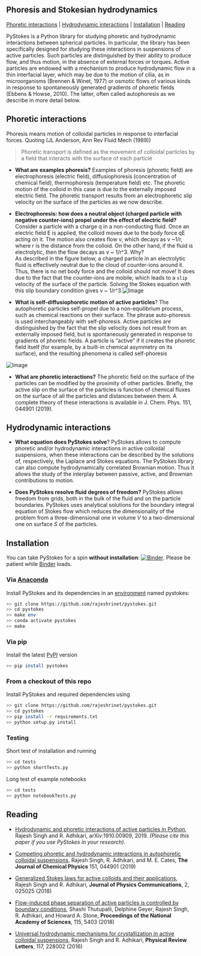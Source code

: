 ## Phoresis and Stokesian hydrodynamics

[Phoretic interactions](#phoretic-interactions) | [Hydrodynamic interactions](#hydrodynamic-interactions) | [Installation](#installation) | [Reading](#reading) 


PyStokes is a Python library for studying phoretic and hydrodynamic interactions between spherical particles. In particular, the library has been specifically designed for studying these interactions in suspensions of active particles. Such particles are distinguished by their ability to produce flow, and thus motion, in the absence of external forces or torques. Active particles are endowed with a mechanism to produce hydrodynamic flow in a thin interfacial layer, which may be due to the motion of cilia, as in microorganisms (Brennen & Winet, 1977) or osmotic flows of various kinds in response to spontaneously generated gradients of phoretic fields (Ebbens & Howse, 2010). The latter, often called autophoresis as we describe in more detail below. 



## Phoretic interactions

Phoresis means motion of colloidal particles in response to interfacial forces.  Quoting (JL Anderson, Ann Rev Fluid Mech (1989))

> Phoretic transport is defined as the movement of colloidal particles by a field that interacts with the surface of each particle

* **What are examples phoresis?**  Examples of phoresis (phoretic field) are electrophoresis (electric field), diffusiophoresis (concentration of chemical field), thermophoresis (temperature field) etc.  The phoretic motion of the colloid in this case is due to the externally imposed electric field. The phoretic transport results from an electrophoretic slip velocity on the surface of the particles as we now describe.

* **Electrophoresis: how does a neutral object (charged particle with negative counter-ions) propel under the effect of electric field?** Consider a particle with a charge q in a non-conducting fluid. Once an electric field E is applied, the colloid moves due to the body force qE acting on it. The motion also creates flow v, which decays as v ~1/r, where r is the distance from the colloid. On the other hand, if the fluid is electrolytic, then the flow decays as v ~ 1/r^3. Why?<br/>As described in the figure below, a charged particle in an electrolytic fluid is effectively neutral due to the cloud of counter-ions around it. Thus, there is no net body force and the colloid should not move! It does due to the fact that the counter-ions are mobile, which leads to a `slip` velocity of the surface of the particle. Solving the Stokes equation with this slip boundary condition gives v ~ 1/r^3.![Image](https://raw.githubusercontent.com/rajeshrinet/pystokes-misc/master/gallery/figs/electrophoresis.jpg)

* **What is self-diffusiophoretic motion of active particles**?  The autophoretic particles self-propel due to a non-equilibrium process, such as chemical reactions on their surface. The phrase auto-phoresis is used interchangeably with self-phoresis.    Active particles are distinguished by the fact that the slip velocity does not result from an externally imposed field, but is spontaneously generated  in response to gradients of phoretic fields. A particle is “active” if it creates the phoretic field itself (for example, by a built-in chemical asymmetry on its surface), and the resulting
phenomena is called self-phoresis

![Image](https://raw.githubusercontent.com/rajeshrinet/pystokes-misc/master/gallery/figs/self-diffusiophoresis.jpg)

* **What are phoretic interactions?** The phoretic field on the surface of the particles can be modified by the proximity of other particles. Briefly, the active slip on the surface of the particles is function of chemical fluxes on the surface of all the particles and distances between them. A complete theory of these interactions is available in J. Chem. Phys. 151, 044901 (2019). 

## Hydrodynamic interactions

* **What equation does PyStokes solve**?  PyStokes allows to compute phoretic and/or hydrodynamic interactions in active colloidal suspensions, when these interactions can be described by the solutions of, respectively, the Laplace and Stokes equations. The PyStokes library can also compute hydrodynamically correlated Brownian motion. Thus it allows the study of the interplay between passive, active, and Brownian contributions to motion.

* **Does PyStokes resolve fluid degrees of freedom?**  PyStokes allows freedom from grids, both in the bulk of the fluid and on the particle boundaries. PyStokes uses analytical solutions for the boundary integral equation of Stokes flow which reduces the dimensionality of the problem from a three-dimensional one in volume $V$ to a two-dimensional one on surface $S$ of the particles.




## Installation

You can take PyStokes for a spin **without installation**: [![Binder](https://mybinder.org/badge_logo.svg)](https://mybinder.org/v2/gh/rajeshrinet/pystokes/master?filepath=binder). Please be patient while [Binder](https://mybinder.org/v2/gh/rajeshrinet/pystokes/master?filepath=binder) loads. 

### Via [Anaconda](https://docs.conda.io/projects/continuumio-conda/en/latest/user-guide/install/index.html)

Install PyStokes and its dependencies in an [environment](https://github.com/rajeshrinet/pystokes/blob/master/environment.yml) named pystokes:

```bash
>> git clone https://github.com/rajeshrinet/pystokes.git
>> cd pystokes
>> make env
>> conda activate pystokes
>> make
```

### Via pip

Install the latest [PyPI](https://pypi.org/project/pystokes) version

```bash
>> pip install pystokes
```

### From a checkout of this repo

Install PyStokes and required dependencies using

```bash
>> git clone https://github.com/rajeshrinet/pystokes.git
>> cd pystokes
>> pip install -r requirements.txt
>> python setup.py install
```

### Testing
Short test of installation and running

```bash
>> cd tests
>> python shortTests.py
```

Long test of example notebooks 

```bash
>> cd tests
>> python notebookTests.py
```

## Reading

* [Hydrodynamic and phoretic interactions of active particles in Python](https://arxiv.org/abs/1910.00909), Rajesh Singh and R. Adhikari, arXiv:1910.00909, 2019. *(Please cite this paper if you use PyStokes in your research)*.

* [Competing phoretic and hydrodynamic interactions in autophoretic colloidal suspensions](https://aip.scitation.org/doi/full/10.1063/1.5090179), Rajesh Singh, R. Adhikari, and M. E. Cates, **The Journal of Chemical Physics** 151, 044901 (2019)

* [Generalized Stokes laws for active colloids and their applications](https://iopscience.iop.org/article/10.1088/2399-6528/aaab0d), Rajesh Singh and R. Adhikari, **Journal of Physics Communications**, 2, 025025 (2018)


* [Flow-induced phase separation of active particles is controlled by boundary conditions](https://www.pnas.org/content/115/21/5403), Shashi Thutupalli, Delphine Geyer, Rajesh Singh, R. Adhikari, and Howard A. Stone, **Proceedings of the National Academy of Sciences**, 115, 5403 (2018)  

* [Universal hydrodynamic mechanisms for crystallization in active colloidal suspensions](https://doi.org/10.1103/PhysRevLett.117.228002), Rajesh Singh and R. Adhikari,  **Physical Review Letters**, 117, 228002 (2016)

